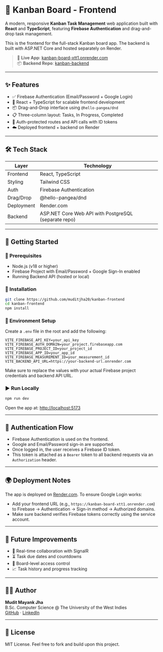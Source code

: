 # 🧠 Kanban Board - Frontend

A modern, responsive **Kanban Task Management** web application built with **React** and **TypeScript**, featuring **Firebase Authentication** and drag-and-drop task management.

This is the frontend for the full-stack Kanban board app. The backend is built with ASP.NET Core and hosted separately on Render.

> 🔗 **Live App**: [kanban-board-xtt1.onrender.com](https://kanban-board-xtt1.onrender.com)  
> 📦 **Backend Repo**: [kanban-backend](https://github.com/muditjha20/kanban-backend)

---

## ✨ Features

- ✅ Firebase Authentication (Email/Password + Google Login)
- 🧩 React + TypeScript for scalable frontend development
- 📦 Drag-and-Drop interface using `@hello-pangea/dnd`
- 📋 Three-column layout: Tasks, In Progress, Completed
- 🔐 Auth-protected routes and API calls with ID tokens
- ☁️ Deployed frontend + backend on Render

---

## 🛠️ Tech Stack

| Layer      | Technology                                     |
|------------|------------------------------------------------|
| Frontend   | React, TypeScript                              |
| Styling    | Tailwind CSS                                   |
| Auth       | Firebase Authentication                        |
| Drag/Drop  | @hello-pangea/dnd                              |
| Deployment | Render.com                                     |
| Backend    | ASP.NET Core Web API with PostgreSQL (separate repo) |

---

## 🚀 Getting Started

### 🔐 Prerequisites

- Node.js (v18 or higher)
- Firebase Project with Email/Password + Google Sign-In enabled
- Running Backend API (hosted or local)

### 🔧 Installation

```bash
git clone https://github.com/muditjha20/kanban-frontend
cd kanban-frontend
npm install
```

### 🔧 Environment Setup

Create a `.env` file in the root and add the following:

```env
VITE_FIREBASE_API_KEY=your_api_key
VITE_FIREBASE_AUTH_DOMAIN=your_project.firebaseapp.com
VITE_FIREBASE_PROJECT_ID=your_project_id
VITE_FIREBASE_APP_ID=your_app_id
VITE_FIREBASE_MEASUREMENT_ID=your_measurement_id
VITE_BACKEND_API_URL=https://your-backend-url.onrender.com
```

Make sure to replace the values with your actual Firebase project credentials and backend API URL.

### ▶️ Run Locally

```bash
npm run dev
```

Open the app at: [http://localhost:5173](http://localhost:5173)

---

## 🔐 Authentication Flow

- Firebase Authentication is used on the frontend.
- Google and Email/Password sign-in are supported.
- Once logged in, the user receives a Firebase ID token.
- This token is attached as a `Bearer` token to all backend requests via an `Authorization` header.

---

## 🌍 Deployment Notes

The app is deployed on [Render.com](https://render.com/). To ensure Google Login works:

- Add your frontend URL (e.g., `https://kanban-board-xtt1.onrender.com`) to Firebase → Authentication → Sign-in method → Authorized domains.
- Make sure backend verifies Firebase tokens correctly using the service account.

---

## 🧠 Future Improvements

- 🔁 Real-time collaboration with SignalR
- ⏳ Task due dates and countdowns
- 📌 Board-level access control
- 📈 Task history and progress tracking

---

## 👨‍💻 Author

**Mudit Mayank Jha**  
B.Sc. Computer Science @ The University of the West Indies  
[GitHub](https://github.com/muditjha20) · [LinkedIn](https://linkedin.com/in/muditjha)

---

## 📝 License

MIT License. Feel free to fork and build upon this project.
